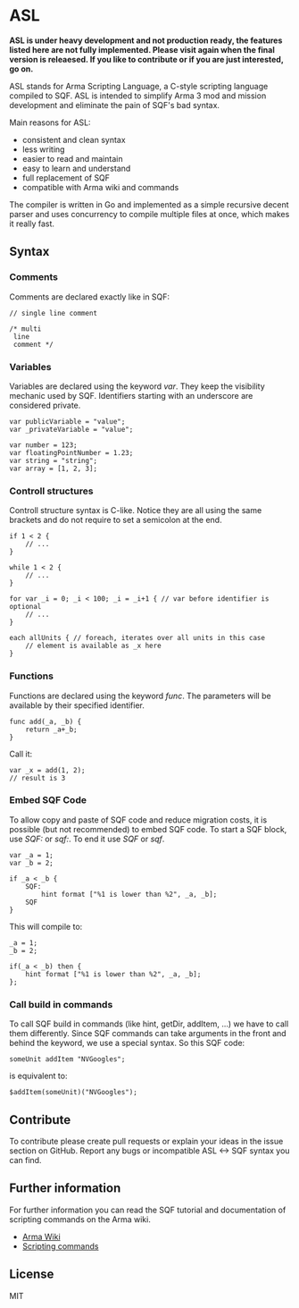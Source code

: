 # ASL

**ASL is under heavy development and not production ready, the features listed here are not fully implemented. Please visit again when the final version is releaesed. If you like to contribute or if you are just interested, go on.**

ASL stands for Arma Scripting Language, a C-style scripting language compiled to SQF.
ASL is intended to simplify Arma 3 mod and mission development and eliminate the pain of SQF's bad syntax.

Main reasons for ASL:

* consistent and clean syntax
* less writing
* easier to read and maintain
* easy to learn and understand
* full replacement of SQF
* compatible with Arma wiki and commands

The compiler is written in Go and implemented as a simple recursive decent parser and uses concurrency to compile multiple files at once, which makes it really fast.

## Syntax

### Comments

Comments are declared exactly like in SQF:

```
// single line comment

/* multi
 line
 comment */
```

### Variables

Variables are declared using the keyword *var*. They keep the visibility mechanic used by SQF. Identifiers starting with an underscore are considered private.

```
var publicVariable = "value";
var _privateVariable = "value";

var number = 123;
var floatingPointNumber = 1.23;
var string = "string";
var array = [1, 2, 3];
```

### Controll structures

Controll structure syntax is C-like. Notice they are all using the same brackets and do not require to set a semicolon at the end.

```
if 1 < 2 {
    // ...
}

while 1 < 2 {
    // ...
}

for var _i = 0; _i < 100; _i = _i+1 { // var before identifier is optional
    // ...
}

each allUnits { // foreach, iterates over all units in this case
    // element is available as _x here
}
```

### Functions

Functions are declared using the keyword *func*. The parameters will be available by their specified identifier.

```
func add(_a, _b) {
    return _a+_b;
}
```

Call it:

```
var _x = add(1, 2);
// result is 3
```

### Embed SQF Code

To allow copy and paste of SQF code and reduce migration costs, it is possible (but not recommended) to embed SQF code.
To start a SQF block, use *SQF:* or *sqf:*. To end it use *SQF* or *sqf*.

```
var _a = 1;
var _b = 2;

if _a < _b {
    SQF:
        hint format ["%1 is lower than %2", _a, _b];    
    SQF
}
```

This will compile to:

```
_a = 1;
_b = 2;

if(_a < _b) then {
    hint format ["%1 is lower than %2", _a, _b];
};
```

### Call build in commands

To call SQF build in commands (like hint, getDir, addItem, ...) we have to call them differently.
Since SQF commands can take arguments in the front and behind the keyword, we use a special syntax. So this SQF code:

```
someUnit addItem "NVGoogles";
```

is equivalent to:

```
$addItem(someUnit)("NVGoogles");
```

## Contribute

To contribute please create pull requests or explain your ideas in the issue section on GitHub. Report any bugs or incompatible ASL <-> SQF syntax you can find.

## Further information

For further information you can read the SQF tutorial and documentation of scripting commands on the Arma wiki.

* [Arma Wiki](https://community.bistudio.com/wiki/Main_Page)
* [Scripting commands](https://community.bistudio.com/wiki/Category:Scripting_Commands_Arma_3)

## License

MIT
